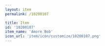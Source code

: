 ```yaml
---
layout: item
permalink: /10200107

title: Item
id: '10200107'
item_name: 'Amore Bob'
icon_url: 'item/icon/customize/10200107.png'
---
```

